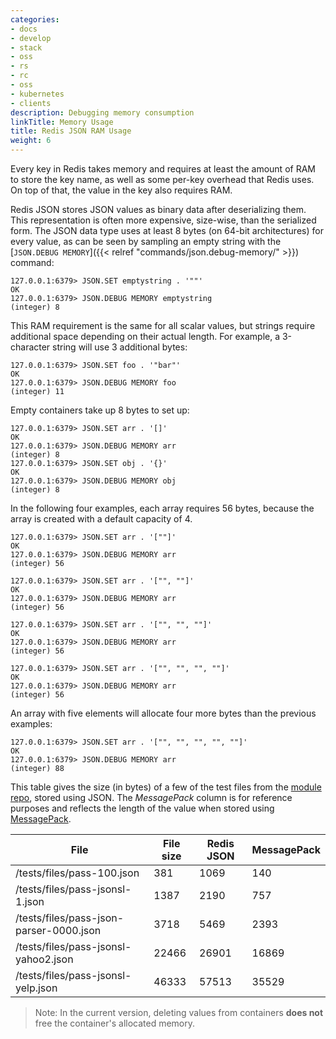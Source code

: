 ```yaml
---
categories:
- docs
- develop
- stack
- oss
- rs
- rc
- oss
- kubernetes
- clients
description: Debugging memory consumption
linkTitle: Memory Usage
title: Redis JSON RAM Usage
weight: 6
---
```


Every key in Redis takes memory and requires at least the amount of RAM to store the key name, as
well as some per-key overhead that Redis uses. On top of that, the value in the key also requires
RAM.

Redis JSON stores JSON values as binary data after deserializing them. This representation is often more
expensive, size-wise, than the serialized form. The JSON data type uses at least 8 bytes (on
64-bit architectures) for every value, as can be seen by sampling an empty string with the
[`JSON.DEBUG MEMORY`]({{< relref "commands/json.debug-memory/" >}}) command:

```
127.0.0.1:6379> JSON.SET emptystring . '""'
OK
127.0.0.1:6379> JSON.DEBUG MEMORY emptystring
(integer) 8
```

This RAM requirement is the same for all scalar values, but strings require additional space
depending on their actual length. For example, a 3-character string will use 3 additional bytes:

```
127.0.0.1:6379> JSON.SET foo . '"bar"'
OK
127.0.0.1:6379> JSON.DEBUG MEMORY foo
(integer) 11
```

Empty containers take up 8 bytes to set up:

```
127.0.0.1:6379> JSON.SET arr . '[]'
OK
127.0.0.1:6379> JSON.DEBUG MEMORY arr
(integer) 8
127.0.0.1:6379> JSON.SET obj . '{}'
OK
127.0.0.1:6379> JSON.DEBUG MEMORY obj
(integer) 8
```

In the following four examples, each array requires 56 bytes, because the array is created with a default capacity of 4.
```
127.0.0.1:6379> JSON.SET arr . '[""]'
OK
127.0.0.1:6379> JSON.DEBUG MEMORY arr
(integer) 56
```

```
127.0.0.1:6379> JSON.SET arr . '["", ""]'
OK
127.0.0.1:6379> JSON.DEBUG MEMORY arr
(integer) 56
```

```
127.0.0.1:6379> JSON.SET arr . '["", "", ""]'
OK
127.0.0.1:6379> JSON.DEBUG MEMORY arr
(integer) 56
```

```
127.0.0.1:6379> JSON.SET arr . '["", "", "", ""]'
OK
127.0.0.1:6379> JSON.DEBUG MEMORY arr
(integer) 56
```

An array with five elements will allocate four more bytes than the previous examples:

```
127.0.0.1:6379> JSON.SET arr . '["", "", "", "", ""]'
OK
127.0.0.1:6379> JSON.DEBUG MEMORY arr
(integer) 88
```

This table gives the size (in bytes) of a few of the test files from the [module repo](https://github.com/RedisJSON/RedisJSON), stored using
JSON. The _MessagePack_ column is for reference purposes and reflects the length of the value when stored using [MessagePack](https://msgpack.org/index.html).

| File                                    | File size | Redis JSON | MessagePack |
| --------------------------------------- | --------- | ---------- | ----------- |
| /tests/files/pass-100.json              | 381       | 1069       | 140         |
| /tests/files/pass-jsonsl-1.json         | 1387      | 2190       | 757         |
| /tests/files/pass-json-parser-0000.json | 3718      | 5469       | 2393        |
| /tests/files/pass-jsonsl-yahoo2.json    | 22466     | 26901      | 16869       |
| /tests/files/pass-jsonsl-yelp.json      | 46333     | 57513      | 35529       |

> Note: In the current version, deleting values from containers **does not** free the container's
allocated memory.
